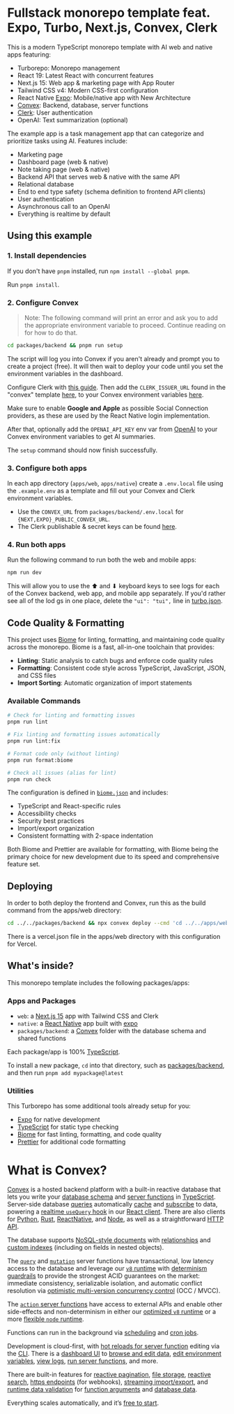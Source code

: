 # Fullstack monorepo template feat. Expo, Turbo, Next.js, Convex, Clerk

This is a modern TypeScript monorepo template with AI web and native apps
featuring:

- Turborepo: Monorepo management
- React 19: Latest React with concurrent features
- Next.js 15: Web app & marketing page with App Router
- Tailwind CSS v4: Modern CSS-first configuration
- React Native [Expo](https://expo.dev/): Mobile/native app with New Architecture
- [Convex](https://convex.dev): Backend, database, server functions
- [Clerk](https://clerk.dev): User authentication
- OpenAI: Text summarization (optional)

The example app is a task management app that can categorize and prioritize tasks using AI. Features
include:

- Marketing page
- Dashboard page (web & native)
- Note taking page (web & native)
- Backend API that serves web & native with the same API
- Relational database
- End to end type safety (schema definition to frontend API clients)
- User authentication
- Asynchronous call to an OpenAI
- Everything is realtime by default

## Using this example

### 1. Install dependencies

If you don't have `pnpm` installed, run `npm install --global pnpm`.

Run `pnpm install`.

### 2. Configure Convex

> Note: The following command will print an error and ask you to add the
> appropriate environment variable to proceed. Continue reading on for how to do
> that.

```sh
cd packages/backend && pnpm run setup
```

The script will log you into Convex if you aren't already and prompt you to
create a project (free). It will then wait to deploy your code until you set the
environment variables in the dashboard.

Configure Clerk with [this guide](https://docs.convex.dev/auth/clerk). Then add
the `CLERK_ISSUER_URL` found in the "convex" template
[here](https://dashboard.clerk.com/last-active?path=jwt-templates), to your
Convex environment variables
[here](https://dashboard.convex.dev/deployment/settings/environment-variables&var=CLERK_ISSUER_URL).

Make sure to enable **Google and Apple** as possible Social Connection
providers, as these are used by the React Native login implementation.

After that, optionally add the `OPENAI_API_KEY` env var from
[OpenAI](https://platform.openai.com/account/api-keys) to your Convex
environment variables to get AI summaries.

The `setup` command should now finish successfully.

### 3. Configure both apps

In each app directory (`apps/web`, `apps/native`) create a `.env.local` file
using the `.example.env` as a template and fill out your Convex and Clerk
environment variables.

- Use the `CONVEX_URL` from `packages/backend/.env.local` for
  `{NEXT,EXPO}_PUBLIC_CONVEX_URL`.
- The Clerk publishable & secret keys can be found
  [here](https://dashboard.clerk.com/last-active?path=api-keys).

### 4. Run both apps

Run the following command to run both the web and mobile apps:

```sh
npm run dev
```

This will allow you to use the ⬆ and ⬇ keyboard keys to see logs for each
of the Convex backend, web app, and mobile app separately.
If you'd rather see all of the lod gs in one place, delete the
`"ui": "tui",` line in [turbo.json](./turbo.json).

## Code Quality & Formatting

This project uses [Biome](https://biomejs.dev/) for linting, formatting, and maintaining code quality across the monorepo. Biome is a fast, all-in-one toolchain that provides:

- **Linting**: Static analysis to catch bugs and enforce code quality rules
- **Formatting**: Consistent code style across TypeScript, JavaScript, JSON, and CSS files
- **Import Sorting**: Automatic organization of import statements

### Available Commands

```sh
# Check for linting and formatting issues
pnpm run lint

# Fix linting and formatting issues automatically
pnpm run lint:fix

# Format code only (without linting)
pnpm run format:biome

# Check all issues (alias for lint)
pnpm run check
```

The configuration is defined in [`biome.json`](./biome.json) and includes:
- TypeScript and React-specific rules
- Accessibility checks
- Security best practices
- Import/export organization
- Consistent formatting with 2-space indentation

Both Biome and Prettier are available for formatting, with Biome being the primary choice for new development due to its speed and comprehensive feature set.

## Deploying

In order to both deploy the frontend and Convex, run this as the build command from the apps/web directory:

```sh
cd ../../packages/backend && npx convex deploy --cmd 'cd ../../apps/web && turbo run build' --cmd-url-env-var-name NEXT_PUBLIC_CONVEX_URL
```

There is a vercel.json file in the apps/web directory with this configuration for Vercel.

## What's inside?

This monorepo template includes the following packages/apps:

### Apps and Packages

- `web`: a [Next.js 15](https://nextjs.org/) app with Tailwind CSS and Clerk
- `native`: a [React Native](https://reactnative.dev/) app built with
  [expo](https://docs.expo.dev/)
- `packages/backend`: a [Convex](https://www.convex.dev/) folder with the
  database schema and shared functions

Each package/app is 100% [TypeScript](https://www.typescriptlang.org/).

To install a new package, `cd` into that directory, such as [packages/backend](./packages/backend/), and then run `pnpm add mypackage@latest`

### Utilities

This Turborepo has some additional tools already setup for you:

- [Expo](https://docs.expo.dev/) for native development
- [TypeScript](https://www.typescriptlang.org/) for static type checking
- [Biome](https://biomejs.dev/) for fast linting, formatting, and code quality
- [Prettier](https://prettier.io) for additional code formatting

# What is Convex?

[Convex](https://convex.dev) is a hosted backend platform with a built-in
reactive database that lets you write your
[database schema](https://docs.convex.dev/database/schemas) and
[server functions](https://docs.convex.dev/functions) in
[TypeScript](https://docs.convex.dev/typescript). Server-side database
[queries](https://docs.convex.dev/functions/query-functions) automatically
[cache](https://docs.convex.dev/functions/query-functions#caching--reactivity)
and [subscribe](https://docs.convex.dev/client/react#reactivity) to data,
powering a
[realtime `useQuery` hook](https://docs.convex.dev/client/react#fetching-data)
in our [React client](https://docs.convex.dev/client/react). There are also
clients for [Python](https://docs.convex.dev/client/python),
[Rust](https://docs.convex.dev/client/rust),
[ReactNative](https://docs.convex.dev/client/react-native), and
[Node](https://docs.convex.dev/client/javascript), as well as a straightforward
[HTTP API](https://github.com/get-convex/narby-js/blob/main/src/browser/http_client.ts#L40).

The database supports
[NoSQL-style documents](https://docs.convex.dev/database/document-storage) with
[relationships](https://docs.convex.dev/database/document-ids) and
[custom indexes](https://docs.convex.dev/database/indexes/) (including on fields
in nested objects).

The [`query`](https://docs.convex.dev/functions/query-functions) and
[`mutation`](https://docs.convex.dev/functions/mutation-functions) server
functions have transactional, low latency access to the database and leverage
our [`v8` runtime](https://docs.convex.dev/functions/runtimes) with
[determinism guardrails](https://docs.convex.dev/functions/runtimes#using-randomness-and-time-in-queries-and-mutations)
to provide the strongest ACID guarantees on the market: immediate consistency,
serializable isolation, and automatic conflict resolution via
[optimistic multi-version concurrency control](https://docs.convex.dev/database/advanced/occ)
(OCC / MVCC).

The [`action` server functions](https://docs.convex.dev/functions/actions) have
access to external APIs and enable other side-effects and non-determinism in
either our [optimized `v8` runtime](https://docs.convex.dev/functions/runtimes)
or a more
[flexible `node` runtime](https://docs.convex.dev/functions/runtimes#nodejs-runtime).

Functions can run in the background via
[scheduling](https://docs.convex.dev/scheduling/scheduled-functions) and
[cron jobs](https://docs.convex.dev/scheduling/cron-jobs).

Development is cloud-first, with
[hot reloads for server function](https://docs.convex.dev/cli#run-the-convex-dev-server)
editing via the [CLI](https://docs.convex.dev/cli). There is a
[dashboard UI](https://docs.convex.dev/dashboard) to
[browse and edit data](https://docs.convex.dev/dashboard/deployments/data),
[edit environment variables](https://docs.convex.dev/production/environment-variables),
[view logs](https://docs.convex.dev/dashboard/deployments/logs),
[run server functions](https://docs.convex.dev/dashboard/deployments/functions),
and more.

There are built-in features for
[reactive pagination](https://docs.convex.dev/database/pagination),
[file storage](https://docs.convex.dev/file-storage),
[reactive search](https://docs.convex.dev/text-search),
[https endpoints](https://docs.convex.dev/functions/http-actions) (for
webhooks),
[streaming import/export](https://docs.convex.dev/database/import-export/), and
[runtime data validation](https://docs.convex.dev/database/schemas#validators)
for [function arguments](https://docs.convex.dev/functions/args-validation) and
[database data](https://docs.convex.dev/database/schemas#schema-validation).

Everything scales automatically, and it’s
[free to start](https://www.convex.dev/plans).
